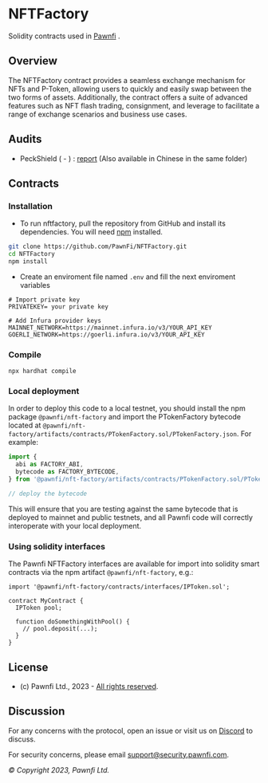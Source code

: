 # NFTFactory

Solidity contracts used in [Pawnfi](https://www.pawnfi.com/) .

## Overview

The NFTFactory contract provides a seamless exchange mechanism for NFTs and P-Token, allowing users to quickly and easily swap between the two forms of assets. Additionally, the contract offers a suite of advanced features such as NFT flash trading, consignment, and leverage to facilitate a range of exchange scenarios and business use cases.

## Audits

- PeckShield ( - ) : [report](./audits/audits.pdf) (Also available in Chinese in the same folder)

## Contracts

### Installation

- To run nftfactory, pull the repository from GitHub and install its dependencies. You will need [npm](https://docs.npmjs.com/cli/install) installed.

```bash
git clone https://github.com/PawnFi/NFTFactory.git
cd NFTFactory
npm install 
```
- Create an enviroment file named `.env` and fill the next enviroment variables

```
# Import private key
PRIVATEKEY= your private key  

# Add Infura provider keys
MAINNET_NETWORK=https://mainnet.infura.io/v3/YOUR_API_KEY
GOERLI_NETWORK=https://goerli.infura.io/v3/YOUR_API_KEY

```

### Compile

```
npx hardhat compile
```



### Local deployment

In order to deploy this code to a local testnet, you should install the npm package `@pawnfi/nft-factory` and import the PTokenFactory bytecode located at
`@pawnfi/nft-factory/artifacts/contracts/PTokenFactory.sol/PTokenFactory.json`.
For example:

```typescript
import {
  abi as FACTORY_ABI,
  bytecode as FACTORY_BYTECODE,
} from '@pawnfi/nft-factory/artifacts/contracts/PTokenFactory.sol/PTokenFactory.json'

// deploy the bytecode
```

This will ensure that you are testing against the same bytecode that is deployed to mainnet and public testnets, and all Pawnfi code will correctly interoperate with your local deployment.

### Using solidity interfaces

The Pawnfi NFTFactory interfaces are available for import into solidity smart contracts via the npm artifact `@pawnfi/nft-factory`, e.g.:

```solidity
import '@pawnfi/nft-factory/contracts/interfaces/IPToken.sol';

contract MyContract {
  IPToken pool;

  function doSomethingWithPool() {
    // pool.deposit(...);
  }
}

```

## License

- (c) Pawnfi Ltd., 2023 - [All rights reserved](https://github.com/PawnFi/NFTFactory/blob/main/LICENSE).


## Discussion

For any concerns with the protocol, open an issue or visit us on [Discord](https://discord.com/invite/pawnfi) to discuss.

For security concerns, please email [support@security.pawnfi.com](mailto:support@security.pawnfi.com).

_© Copyright 2023, Pawnfi Ltd._
